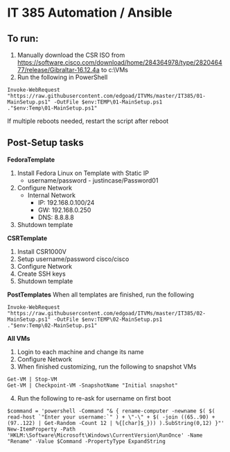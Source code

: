 # IT 385 Automation / Ansible

## To run:
1. Manually download the CSR ISO from https://software.cisco.com/download/home/284364978/type/282046477/release/Gibraltar-16.12.4a to c:\VMs
2. Run the following in PowerShell
```
Invoke-WebRequest "https://raw.githubusercontent.com/edgoad/ITVMs/master/IT385/01-MainSetup.ps1" -OutFile $env:TEMP\01-MainSetup.ps1
."$env:Temp\01-MainSetup.ps1"
```

If multiple reboots needed, restart the script after reboot


## Post-Setup tasks
**FedoraTemplate**
1. Install Fedora Linux on Template with Static IP
   - username/password - justincase/Password01
2. Configure Network
   - Internal Network
     - IP: 192.168.0.100/24
     - GW: 192.168.0.250
     - DNS: 8.8.8.8
3. Shutdown template

**CSRTemplate**
1. Install CSR1000V
2. Setup username/password cisco/cisco
3. Configure Network
4. Create SSH keys
5. Shutdown template

**PostTemplates**
When all templates are finished, run the following
```
Invoke-WebRequest "https://raw.githubusercontent.com/edgoad/ITVMs/master/IT385/02-MainSetup.ps1" -OutFile $env:TEMP\02-MainSetup.ps1
."$env:Temp\02-MainSetup.ps1"
```


**All VMs**
1. Login to each machine and change its name
2. Configure Network
3. When finished customizing, run the following to snapshot VMs
```
Get-VM | Stop-VM
Get-VM | Checkpoint-VM -SnapshotName "Initial snapshot"
```
4. Run the following to re-ask for username on first boot
```
$command = 'powershell -Command "& { rename-computer -newname $( $( read-host `"Enter your username:`" ) + \"-\" + $( -join ((65..90) + (97..122) | Get-Random -Count 12 | %{[char]$_})) ).SubString(0,12) }"'
New-ItemProperty -Path 'HKLM:\Software\Microsoft\Windows\CurrentVersion\RunOnce' -Name "Rename" -Value $Command -PropertyType ExpandString
```